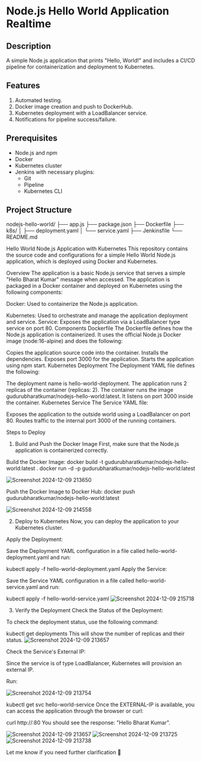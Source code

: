 # Node.js Hello World Application Realtime

## Description
A simple Node.js application that prints "Hello, World!" and includes a CI/CD pipeline for containerization and deployment to Kubernetes.

## Features
1. Automated testing.
2. Docker image creation and push to DockerHub.
3. Kubernetes deployment with a LoadBalancer service.
4. Notifications for pipeline success/failure.

## Prerequisites
- Node.js and npm
- Docker
- Kubernetes cluster
- Jenkins with necessary plugins:
  - Git
  - Pipeline
  - Kubernetes CLI

## Project Structure
nodejs-hello-world/
├── app.js
├── package.json
├── Dockerfile
├── k8s/
│   ├── deployment.yaml
│   └── service.yaml
├── Jenkinsfile
└── README.md

Hello World Node.js Application with Kubernetes
This repository contains the source code and configurations for a simple Hello World Node.js application, which is deployed using Docker and Kubernetes.

Overview
The application is a basic Node.js service that serves a simple "Hello Bharat Kumar" message when accessed. The application is packaged in a Docker container and deployed on Kubernetes using the following components:

Docker: Used to containerize the Node.js application.

Kubernetes: Used to orchestrate and manage the application deployment and service.
Service: Exposes the application via a LoadBalancer type service on port 80.
Components
Dockerfile
The Dockerfile defines how the Node.js application is containerized. It uses the official Node.js Docker image (node:16-alpine) and does the following:

Copies the application source code into the container.
Installs the dependencies.
Exposes port 3000 for the application.
Starts the application using npm start.
Kubernetes Deployment
The Deployment YAML file defines the following:

The deployment name is hello-world-deployment.
The application runs 2 replicas of the container (replicas: 2).
The container runs the image gudurubharatkumar/nodejs-hello-world:latest.
It listens on port 3000 inside the container.
Kubernetes Service
The Service YAML file:

Exposes the application to the outside world using a LoadBalancer on port 80.
Routes traffic to the internal port 3000 of the running containers.

Steps to Deploy
1. Build and Push the Docker Image
First, make sure that the Node.js application is containerized correctly.

Build the Docker Image:
docker build -t gudurubharatkumar/nodejs-hello-world:latest .
docker run -d -p gudurubharatkumar/nodejs-hello-world:latest

![Screenshot 2024-12-09 213650](https://github.com/user-attachments/assets/8919f13e-ae4b-411e-b850-db751aa02e62)

Push the Docker Image to Docker Hub:
docker push gudurubharatkumar/nodejs-hello-world:latest

![Screenshot 2024-12-09 214558](https://github.com/user-attachments/assets/16cf16ba-3083-491e-9350-8a07d09f4709)


2. Deploy to Kubernetes
Now, you can deploy the application to your Kubernetes cluster.

Apply the Deployment:

Save the Deployment YAML configuration in a file called hello-world-deployment.yaml and run:

kubectl apply -f hello-world-deployment.yaml
Apply the Service:

Save the Service YAML configuration in a file called hello-world-service.yaml and run:

kubectl apply -f hello-world-service.yaml
![Screenshot 2024-12-09 215718](https://github.com/user-attachments/assets/5c1fbcc5-9e0d-40ac-a75a-9e3fb98d7388)


3. Verify the Deployment
Check the Status of the Deployment:

To check the deployment status, use the following command:

kubectl get deployments
This will show the number of replicas and their status.
![Screenshot 2024-12-09 213657](https://github.com/user-attachments/assets/f6f2eb98-f5c4-4323-9be1-09513049598f)

Check the Service's External IP:

Since the service is of type LoadBalancer, Kubernetes will provision an external IP.

Run:

![Screenshot 2024-12-09 213754](https://github.com/user-attachments/assets/66b366a1-a0bb-4336-8aef-6e3c6daa7e24)

kubectl get svc hello-world-service
Once the EXTERNAL-IP is available, you can access the application through the browser or curl:

curl http://<external-ip>:80
You should see the response: "Hello Bharat Kumar".

![Screenshot 2024-12-09 213657](https://github.com/user-attachments/assets/999dbc1b-38e9-48e8-9d2a-b0f10dc7c638)
![Screenshot 2024-12-09 213725](https://github.com/user-attachments/assets/f6c072b8-4d57-4ac8-97cb-8dba3dd1febb)
![Screenshot 2024-12-09 213738](https://github.com/user-attachments/assets/a45f7f88-81aa-4b1f-9380-eb39c5f2bef2)


Let me know if you need further clarification 🚀
